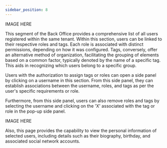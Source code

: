 ```yaml
---
sidebar_position: 8
---
```


IMAGE HERE

This segment of the Back Office provides a comprehensive list of all users registered within the same tenant. Within this section, users can be linked to their respective roles and tags. Each role is associated with distinct permissions, depending on how it was configured. Tags, conversely, offer an alternative method of organization, facilitating the grouping of elements based on a common factor, typically denoted by the name of a specific tag. This aids in recognizing which users belong to a specific group.

Users with the authorization to assign tags or roles can open a side panel by clicking on a username in this section. From this side panel, they can establish associations between the username, roles, and tags as per the user's specific requirements or role.

Furthermore, from this side panel, users can also remove roles and tags by selecting the username and clicking on the 'X' associated with the tag or role in the pop-up side panel.

IMAGE HERE

Also, this page provides the capability to view the personal information of selected users, including details such as their biography, birthday, and associated social network accounts.